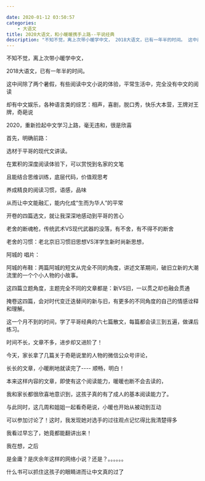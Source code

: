 ```yaml
---

date: 2020-01-12 03:50:57
categories:
    - 大语文
title: 2020大语文，和小暖暖携手上路--平说经典
description: "不知不觉，离上次带小暖学中文， 2018大语文，已有一年半的时间。 这中间除了两个暑假，有些阅读中文小说的体验，平常生活中，完全没有中文的阅读 却有中文娱乐，各种语言类的综艺：相声，喜剧，脱口秀，快乐..."
---
```


不知不觉，离上次带小暖学中文，

2018大语文，已有一年半的时间。

这中间除了两个暑假，有些阅读中文小说的体验，平常生活中，完全没有中文的阅读

却有中文娱乐，各种语言类的综艺：相声，喜剧，脱口秀，快乐大本营，王牌对王牌，奇葩说

2020，重新捡起中文学习上路，毫无违和，很是欣喜

  


首先，明确前路：

选材于平哥的现代文讲读。

在累积的深度阅读体验下，可以赏悦到名家的文笔

且能结合思维训练，底层代码，价值观思考

养成精良的阅读习惯，语感，品味

从而让中文能融汇，能内化成“生而为华人”的平常

  


开卷的四篇选文，就让我深深地感动到平哥的苦心

老舍的断魂枪，传统武术VS现代武器的没落，有不舍，有不得不的断舍

老舍的习惯：老北京旧习惯旧思想VS洋学生新时尚新思想，

  


阿城的 唱片：

阿城的布鞋：两篇阿城的短文从完全不同的角度，讲述文革期间，破旧立新的大潮流里的一个个小人物的小故事。

  


这四篇立题角度，主题完全不同的文章都是：新VS旧，一以贯之却也融会贯通

  


掩卷这四篇，会对时代变迁迭替间的新与旧，有更多的不同角度的自己的情感诠释和理解。

  


这一个月不到的时间，学了平哥经典的六七篇散文，每篇都会读三到五遍，做课后练习。

  


时间不长，文章不多，进步却又进阶了！

  


今天，家长拿了几篇关于奇葩说里的人物的微信公众号评论，

长长的文章，小暖刷地就读完了---- 顺畅，明白！

  


本来这样内容的文章，即使有这个阅读能力，暖暖也断不会去读的，

我和家长都很欣喜地意识到，这孩子真的有了成人的基本阅读能力了。

与此同时，这几周和姐姐一起看奇葩说，小暖也开始从被动到互动

可以参加讨论了！这时，我发现她对选手的过往观点记忆得比我清楚得多

我看过早忘了，她竟都能翻讲出来！

  
  


我在想，之后

是金庸？是庆余年这样的网络小说？还是？。。。。。。

什么书可以抓住这孩子的眼睛进而让中文真的过了